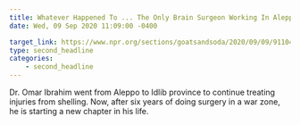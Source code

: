 ```yaml
---
title: Whatever Happened To ... The Only Brain Surgeon Working In Aleppo From 2014 To 2019?
date: Wed, 09 Sep 2020 11:09:00 -0400

target_link: https://www.npr.org/sections/goatsandsoda/2020/09/09/911044504/whatever-happened-to-the-only-brain-surgeon-operating-in-aleppo-in-the-mid-2010s?utm_medium=RSS&utm_campaign=news
type: second_headline
categories:
    - second_headline
---
```

Dr. Omar Ibrahim went from Aleppo to Idlib province to continue treating injuries from shelling. Now, after six years of doing surgery in a war zone, he is starting a new chapter in his life. 
